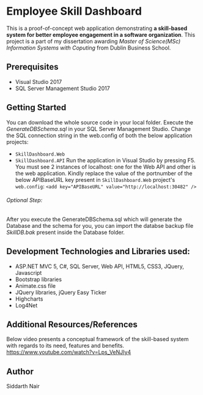 # Employee Skill Dashboard
This is a proof-of-concept web application demonstrating **a skill-based system for better employee engagement in a software organization**. This project is a part of my dissertation awarding *Master of Science(MSc) Information Systems with Coputing* from Dublin Business School.

## Prerequisites
* Visual Studio 2017
* SQL Server Management Studio 2017

## Getting Started
You can download the whole source code in your local folder. Execute the *GenerateDBSchema.sql* in your SQL Server Management Studio. Change the SQL connection string in the web.config of both the below application projects:
* `SkillDashboard.Web`
* `SkillDashboard.API`
Run the application in Visual Studio by pressing F5. You must see 2 instances of localhost: one for the Web API and other is the web application. Kindly replace the value of the portnumber of the below APIBaseURL key present in `SkillDashboard.Web` project's `web.config`:
`<add key="APIBaseURL" value="http://localhost:30482" />`

###### Optional Step:
After you execute the GenerateDBSchema.sql which will generate the Database and the schema for you, you can import the databse backup file *SkillDB.bak* present inside the Database folder. 

## Development Technologies and Libraries used:
* ASP.NET MVC 5, C#, SQL Server, Web API, HTML5, CSS3, JQuery, Javascript
* Bootstrap libraries
* Animate.css file
* JQuery libraries, jQuery Easy Ticker
* Highcharts
* Log4Net

## Additional Resources/References
Below video presents a conceptual framework of the skill-based system with regards to its need, features and benefits.
https://www.youtube.com/watch?v=Lps_VeNJIy4

## Author
Siddarth Nair

